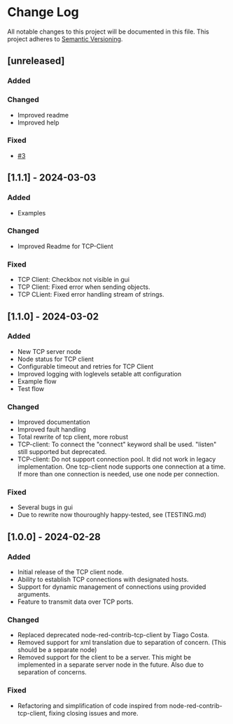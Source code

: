 # Change Log

All notable changes to this project will be documented in this file. This project adheres to [Semantic Versioning](http://semver.org/).

## [unreleased]

### Added

### Changed
- Improved readme
- Improved help

### Fixed
- [#3](https://github.com/jorgen-k/node-red-contrib-tcp-client2/issues/3)

## [1.1.1] - 2024-03-03

### Added
- Examples

### Changed
- Improved Readme for TCP-Client

### Fixed
- TCP Client: Checkbox not visible in gui
- TCP Client: Fixed error when sending objects.
- TCP CLient: Fixed error handling stream of strings.

## [1.1.0] - 2024-03-02
### Added
- New TCP server node
- Node status for TCP client
- Configurable timeout and retries for TCP Client
- Improved logging with loglevels setable att configuration
- Example flow
- Test flow

### Changed
- Improved documentation
- Improved fault handling
- Total rewrite of tcp client, more robust
- TCP-client: To connect the "connect" keyword shall be used. "listen" still supported but deprecated.
- TCP-client: Do not support connection pool. It did not work in legacy implementation. One tcp-client node supports one connection at a time. If more than one connection is needed, use one node per connection.

### Fixed
- Several bugs in gui
- Due to rewrite now thouroughly happy-tested, see (TESTING.md)

## [1.0.0] - 2024-02-28
### Added
- Initial release of the TCP client node.
- Ability to establish TCP connections with designated hosts.
- Support for dynamic management of connections using provided arguments.
- Feature to transmit data over TCP ports.

### Changed
- Replaced deprecated node-red-contrib-tcp-client by Tiago Costa.
- Removed support for xml translation due to separation of concern. (This 
should be a separate node)
- Removed support for the client to be a server. This might be implemented in a separate server node in the future. Also due to separation of concerns.

### Fixed
- Refactoring and simplification of code inspired from node-red-contrib-tcp-client, fixing closing issues and more.

